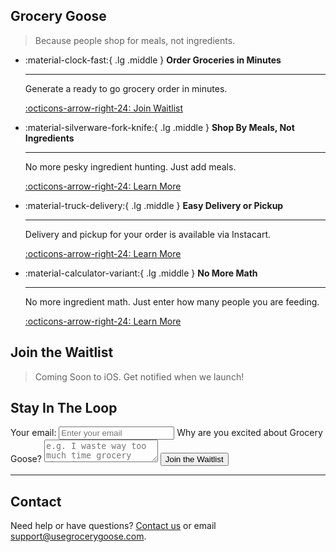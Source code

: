 ## Grocery Goose
> Because people shop for meals, not ingredients.
 
<div class="grid cards" markdown>

-   :material-clock-fast:{ .lg .middle } __Order Groceries in Minutes__

    ---

    Generate a ready to go grocery order in minutes.

    [:octicons-arrow-right-24: Join Waitlist](#join-the-waitlist)

-   :material-silverware-fork-knife:{ .lg .middle } __Shop By Meals, Not Ingredients__

    ---

    No more pesky ingredient hunting. Just add meals.

    [:octicons-arrow-right-24: Learn More](about/about.md)

-   :material-truck-delivery:{ .lg .middle } __Easy Delivery or Pickup__

    ---

    Delivery and pickup for your order is available via Instacart.

    [:octicons-arrow-right-24: Learn More](about/about.md)

-   :material-calculator-variant:{ .lg .middle } __No More Math__

    ---

    No more ingredient math. Just enter how many people you are feeding.

    [:octicons-arrow-right-24: Learn More](about/about.md)

</div>

## Join the Waitlist

> Coming Soon to iOS. Get notified when we launch!

<div class="signup-container">
  <h2>Stay In The Loop</h2>
  <form 
    action="https://formspree.io/f/xpwpabon" 
    method="POST" 
    class="signup-form"
    data-testmode="true"
  >
    <label>
      Your email:
      <input 
        type="email" 
        name="email"
        class="signup-input"
        placeholder="Enter your email"
        required
      >
    </label>
    <label>
      Why are you excited about Grocery Goose?
      <textarea 
        name="message"
        class="signup-input"
        placeholder="e.g. I waste way too much time grocery shopping!"
      ></textarea>
    </label>
    <button type="submit" class="signup-button">
      Join the Waitlist
    </button>
  </form>
</div>

---

## Contact

Need help or have questions? [Contact us](contact.md) or email [support@usegrocerygoose.com](mailto:support@usegrocerygoose.com). 